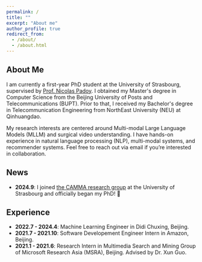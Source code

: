 ```yaml
---
permalink: /
title: ""
excerpt: "About me"
author_profile: true
redirect_from: 
  - /about/
  - /about.html
---
```

About Me
---
I am currently a first-year PhD student at the University of Strasbourg, supervised by [Prof. Nicolas Padoy](https://camma.unistra.fr/npadoy/). I obtained my Master's degree in Computer Science from the Beijing University of Posts and Telecommunications (BUPT). Prior to that, I received my Bachelor's degree in Telecommunication Engineering from NorthEast University (NEU) at Qinhuangdao.

My research interests are centered around Multi-modal Large Language Models (MLLM) and surgical video understanding. I have hands-on experience in natural language processing (NLP), multi-modal systems, and recommender systems. Feel free to reach out via email if you’re interested in collaboration.

News
---
- **2024.9**: I joined [the CAMMA research group](https://camma.unistra.fr/) at the University of Strasbourg and officially began my PhD! :tada:


Experience
---
- **2022.7 - 2024.4**: Machine Learning Engineer in Didi Chuxing, Beijing. 
- **2021.7 - 2021.10**: Software Developement Engineer Intern in Amazon, Beijing.
- **2021.1 - 2021.6**: Research Intern in Multimedia Search and Mining Group of Microsoft Research Asia (MSRA), Beijing. Advised by Dr. Xun Guo. 
